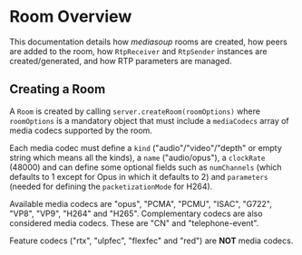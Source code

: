# Room Overview

This documentation details how *mediasoup* rooms are created, how peers are added to the room, how `RtpReceiver` and `RtpSender` instances are created/generated, and how RTP parameters are managed.


## Creating a Room

A `Room` is created by calling `server.createRoom(roomOptions)` where `roomOptions` is a mandatory object that must include a `mediaCodecs` array of media codecs supported by the room.

Each media codec must define a `kind` ("audio"/"video"/"depth" or empty string which means all the kinds), a `name` ("audio/opus"), a `clockRate` (48000) and can define some optional fields such as `numChannels` (which defaults to 1 except for Opus in which it defaults to 2) and `parameters` (needed for defining the `packetizationMode` for H264).

Available media codecs are "opus", "PCMA", "PCMU", "ISAC", "G722", "VP8", "VP9", "H264" and "H265". Complementary codecs are also considered media codecs. These are "CN" and "telephone-event".

Feature codecs ("rtx", "ulpfec", "flexfec" and "red") are **NOT** media codecs.

